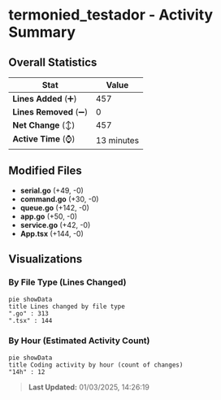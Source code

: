 # termonied_testador - Activity Summary 

## Overall Statistics

| Stat                   | Value                                                             |
| ---------------------- | ----------------------------------------------------------------- |
| **Lines Added** (➕)   | 457                                          |
| **Lines Removed** (➖) | 0                                        |
| **Net Change** (↕)    | 457                |
| **Active Time** (⌚)   | 13 minutes |


## Modified Files
- **serial.go** (+49, -0)
- **command.go** (+30, -0)
- **queue.go** (+142, -0)
- **app.go** (+50, -0)
- **service.go** (+42, -0)
- **App.tsx** (+144, -0)

## Visualizations

### By File Type (Lines Changed)

```mermaid
pie showData
title Lines changed by file type
".go" : 313
".tsx" : 144
```

### By Hour (Estimated Activity Count)

```mermaid
pie showData
title Coding activity by hour (count of changes)
"14h" : 12
```


> **Last Updated:** 01/03/2025, 14:26:19